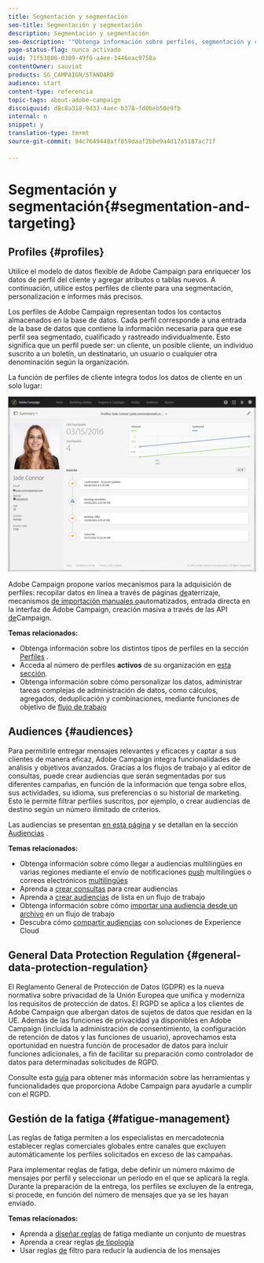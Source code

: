 ```yaml
---
title: Segmentación y segmentación
seo-title: Segmentación y segmentación
description: Segmentación y segmentación
seo-description: '"Obtenga información sobre perfiles, segmentación y creación de audiencias en Campaign: cree audiencias, importe contactos para compartir audiencias con soluciones de Experience Cloud y evite la fatiga del marketing".'
page-status-flag: nunca activado
uuid: 71f53808-0309-49f6-a4ee-3446eac9758a
contentOwner: sauviat
products: SG_CAMPAIGN/STANDARD
audience: start
content-type: referencia
topic-tags: about-adobe-campaign
discoiquuid: d8c8a318-9433-4aec-b378-fd0beb50e9fb
internal: n
snippet: y
translation-type: tm+mt
source-git-commit: 94c7649448aff859daaf2bbe9a4d17a5187ac71f

---
```



# Segmentación y segmentación{#segmentation-and-targeting}

## Profiles {#profiles}

Utilice el modelo de datos flexible de Adobe Campaign para enriquecer los datos de perfil del cliente y agregar atributos o tablas nuevos. A continuación, utilice estos perfiles de cliente para una segmentación, personalización e informes más precisos.

Los perfiles de Adobe Campaign representan todos los contactos almacenados en la base de datos. Cada perfil corresponde a una entrada de la base de datos que contiene la información necesaria para que ese perfil sea segmentado, cualificado y rastreado individualmente. Esto significa que un perfil puede ser: un cliente, un posible cliente, un individuo suscrito a un boletín, un destinatario, un usuario o cualquier otra denominación según la organización.

La función de perfiles de cliente integra todos los datos de cliente en un solo lugar:

![](assets/mkt_hist_view.png)

Adobe Campaign propone varios mecanismos para la adquisición de perfiles: recopilar datos en línea a través de páginas [de](../../channels/using/about-landing-pages.md)aterrizaje, mecanismos [de importación manuales o](../../automating/using/about-data-import-and-export.md)automatizados, entrada [](../../audiences/using/creating-profiles.md) directa en la interfaz de Adobe Campaign, creación masiva a través de las API [de](https://final-docs.campaign.adobe.com/doc/standard/en/api/ACS_API.html)Campaign.

**Temas relacionados:**

* Obtenga información sobre los distintos tipos de perfiles en la sección [Perfiles](../../audiences/using/about-profiles.md) .
* Acceda al número de perfiles **activos** de su organización en [esta sección](../../audiences/using/active-profiles.md).
* Obtenga información sobre cómo personalizar los datos, administrar tareas complejas de administración de datos, como cálculos, agregados, deduplicación y combinaciones, mediante funciones de objetivo de [flujo de trabajo](../../automating/using/about-targeting-activities.md)

## Audiences {#audiences}

Para permitirle entregar mensajes relevantes y eficaces y captar a sus clientes de manera eficaz, Adobe Campaign integra funcionalidades de análisis y objetivos avanzados. Gracias a los flujos de trabajo y al editor de consultas, puede crear audiencias que serán segmentadas por sus diferentes campañas, en función de la información que tenga sobre ellos, sus actividades, su idioma, sus preferencias o su historial de marketing. Esto le permite filtrar perfiles suscritos, por ejemplo, o crear audiencias de destino según un número ilimitado de criterios.

Las audiencias se presentan [en esta página](../../audiences/using/about-audiences.md) y se detallan en la sección [Audiencias](../../audiences/using/creating-audiences.md) .

**Temas relacionados:**

* Obtenga información sobre cómo llegar a audiencias multilingües en varias regiones mediante el envío de notificaciones [push](../../channels/using/creating-a-multilingual-push-notification.md) multilingües o correos electrónicos [multilingües](../../channels/using/creating-a-multilingual-email.md)
* Aprenda a [crear consultas](../../audiences/using/creating-audiences.md#creating-query-audiences) para crear audiencias
* Aprenda a [crear audiencias](../../audiences/using/creating-audiences.md#creating-list-audiences) de lista en un flujo de trabajo
* Obtenga información sobre cómo [importar una audiencia desde un archivo](../../audiences/using/creating-audiences.md#creating-file-audiences) en un flujo de trabajo
* Descubra cómo [compartir audiencias](../../audiences/using/creating-audiences.md#creating-experience-cloud-audiences) con soluciones de Experience Cloud

## General Data Protection Regulation {#general-data-protection-regulation}

El Reglamento General de Protección de Datos (GDPR) es la nueva normativa sobre privacidad de la Unión Europea que unifica y moderniza los requisitos de protección de datos. El RGPD se aplica a los clientes de Adobe Campaign que albergan datos de sujetos de datos que residan en la UE. Además de las funciones de privacidad ya disponibles en Adobe Campaign (incluida la administración de consentimiento, la configuración de retención de datos y las funciones de usuario), aprovechamos esta oportunidad en nuestra función de procesador de datos para incluir funciones adicionales, a fin de facilitar su preparación como controlador de datos para determinadas solicitudes de RGPD.

Consulte esta [guía](https://docs.campaign.adobe.com/doc/standard/getting_started/en/ACS_GDPR.html) para obtener más información sobre las herramientas y funcionalidades que proporciona Adobe Campaign para ayudarle a cumplir con el RGPD.

## Gestión de la fatiga {#fatigue-management}

Las reglas de fatiga permiten a los especialistas en mercadotecnia establecer reglas comerciales globales entre canales que excluyen automáticamente los perfiles solicitados en exceso de las campañas.

Para implementar reglas de fatiga, debe definir un número máximo de mensajes por perfil y seleccionar un período en el que se aplicará la regla. Durante la preparación de la entrega, los perfiles se excluyen de la entrega, si procede, en función del número de mensajes que ya se les hayan enviado.

**Temas relacionados:**

* Aprenda a [diseñar reglas](../../administration/using/fatigue-rules.md#examples) de fatiga mediante un conjunto de muestras
* Aprenda a crear reglas [de tipología](../../administration/using/about-typology-rules.md)
* Usar reglas [de](../../administration/using/filtering-rules.md) filtro para reducir la audiencia de los mensajes
